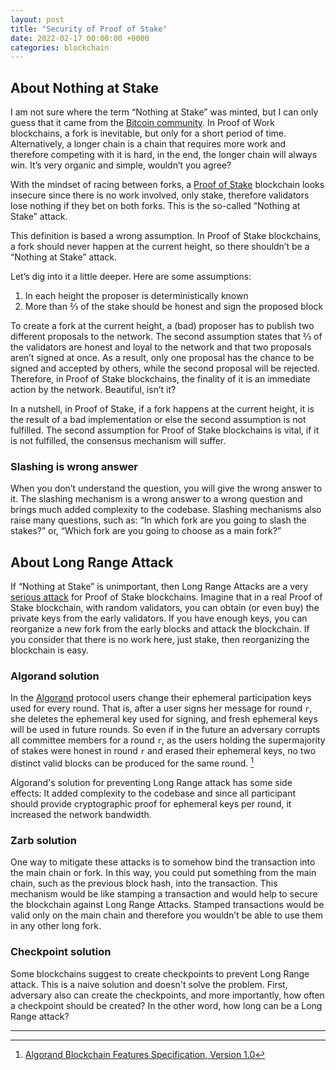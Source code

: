 ```yaml
---
layout: post
title: "Security of Proof of Stake"
date: 2022-02-17 00:00:00 +0000
categories: blockchain
---
```


## About Nothing at Stake

I am not sure where the term “Nothing at Stake” was minted, but I can only guess that it came from the [Bitcoin community](https://bitcointalk.org/index.php?topic=897488.0). In Proof of Work blockchains, a fork is inevitable, but only for a short period of time. Alternatively, a longer chain is a chain that requires more work and therefore competing with it is hard, in the end, the longer chain will always win. It’s very organic and simple, wouldn’t you agree?

With the mindset of racing between forks, a [Proof of Stake](https://bitcointalk.org/index.php?topic=27787.0) blockchain looks insecure since there is no work involved, only stake, therefore validators lose nothing if they bet on both forks. This is the so-called “Nothing at Stake” attack.

This definition is based a wrong assumption. In Proof of Stake blockchains, a fork should never happen at the current height, so there shouldn’t be a “Nothing at Stake” attack.

Let’s dig into it a little deeper. Here are some assumptions:

1. In each height the proposer is deterministically known
2. More than ⅔ of the stake should be honest and sign the proposed block

To create a fork at the current height, a (bad) proposer has to publish two different proposals to the network. The second assumption states that ⅔ of the validators are honest and loyal to the network and that two proposals aren’t signed at once. As a result, only one proposal has the chance to be signed and accepted by others, while the second proposal will be rejected. Therefore, in Proof of Stake blockchains, the finality of it is an immediate action by the network. Beautiful, isn’t it?

In a nutshell, in Proof of Stake, if a fork happens at the current height, it is the result of a bad implementation or else the second assumption is not fulfilled. The second assumption for Proof of Stake blockchains is vital, if it is not fulfilled, the consensus mechanism will suffer.

### Slashing is wrong answer

When you don’t understand the question, you will give the wrong answer to it. The slashing mechanism is a wrong answer to a wrong question and brings much added complexity to the codebase. Slashing mechanisms also raise many questions, such as: “In which fork are you going to slash the stakes?” or, “Which fork are you going to choose as a main fork?”

## About Long Range Attack

If “Nothing at Stake” is unimportant, then Long Range Attacks are a very [serious attack](https://bitcointalk.org/index.php?topic=1382241.0) for Proof of Stake blockchains. Imagine that in a real Proof of Stake blockchain, with random validators, you can obtain (or even buy) the private keys from the early validators. If you have enough keys, you can reorganize a new fork from the early blocks and attack the blockchain. If you consider that there is no work here, just stake, then reorganizing the blockchain is easy.

### Algorand solution

In the [Algorand](https://www.algorand.com/) protocol users change their ephemeral participation keys used for every round. That is, after a user signs her message for round `r`, she deletes the ephemeral key used for signing, and fresh ephemeral keys will be used in future rounds. So even if in the future an adversary corrupts all committee members for a round `r`, as the users holding the supermajority of stakes were honest in round `r` and erased their ephemeral
keys, no two distinct valid blocks can be produced for the same round. [^1]

Algorand's solution for preventing Long Range attack has some side effects: It added complexity to the codebase and since all participant should provide cryptographic proof for ephemeral keys per round, it increased the network bandwidth.

### Zarb solution

One way to mitigate these attacks is to somehow bind the transaction into the main chain or fork. In this way, you could put something from the main chain, such as the previous block hash, into the transaction. This mechanism would be like stamping a transaction and would help to secure the blockchain against Long Range Attacks. Stamped transactions would be valid only on the main chain and therefore you wouldn’t be able to use them in any other long fork.

### Checkpoint solution

Some blockchains suggest to create checkpoints to prevent Long Range attack. This is a naive solution and doesn't solve the problem. First, adversary also can create the checkpoints, and more importantly, how often a checkpoint should be created? In the other word, how long can be a Long Range attack?

---

[^1]: [Algorand Blockchain Features Specification, Version 1.0](https://github.com/algorandfoundation/specs/blob/master/overview/Algorand_v1_spec-2.pdf)
